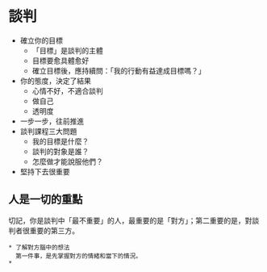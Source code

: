 # 談判
  * 確立你的目標
    * 「目標」是談判的主體
    * 目標要愈具體愈好
    * 確立目標後，應持續問：「我的行動有益達成目標嗎？」
  * 你的態度，決定了結果
    * 心情不好，不適合談判
    * 做自己
    * 透明度
  * 一步一步，往前推進
  * 談判課程三大問題
    * 我的目標是什麼？
    * 談判的對象是誰？
    * 怎麼做才能說服他們？
  * 堅持下去很重要
    
 ## 人是一切的重點
  切記，你是談判中「最不重要」的人，最重要的是「對方」；第二重要的是，對談判者很重要的第三方。
    
    * 了解對方腦中的想法
      第一件事，是先掌握對方的情緒和當下的情況。
    * 
  
  
